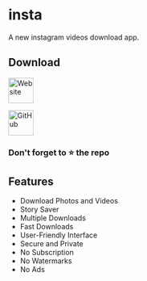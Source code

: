 # insta

A new instagram videos download app.

## Download

[<img src="https://img.shields.io/badge/Website-blue"
     alt="Website"
     height="50">](https://gopi2401.github.io/)
     
[<img src="https://img.shields.io/badge/GitHub-8A2BE2"
     alt="GitHub"
     height="50">](https://github.com/gopi2401/insta-app/releases)
     
### Don't forget to :star: the repo

## Features
- Download Photos and Videos
- Story Saver
- Multiple Downloads
- Fast Downloads
- User-Friendly Interface
- Secure and Private
- No Subscription
- No Watermarks
- No Ads
